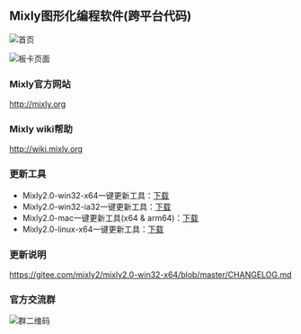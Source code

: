 ## Mixly图形化编程软件(跨平台代码)

![首页](https://images.gitee.com/uploads/images/2022/0617/011457_3dd93247_5225463.jpeg "屏幕截图.png")

![板卡页面](https://images.gitee.com/uploads/images/2022/0617/011645_48689fe3_5225463.jpeg "屏幕截图.png")

### Mixly官方网站

http://mixly.org

### Mixly wiki帮助

http://wiki.mixly.org

### 更新工具

- Mixly2.0-win32-x64一键更新工具：[下载](http://106.52.57.223:8888/down/SQruvj5BCTww)
- Mixly2.0-win32-ia32一键更新工具：[下载](http://106.52.57.223:8888/down/bINJqIDY7625)
- Mixly2.0-mac一键更新工具(x64 & arm64)：[下载](http://106.52.57.223:8888/down/ouypvPqHncQI)
- Mixly2.0-linux-x64一键更新工具：[下载](http://106.52.57.223:8888/down/H6UT9elkcWlp)

### 更新说明

https://gitee.com/mixly2/mixly2.0-win32-x64/blob/master/CHANGELOG.md

### 官方交流群

![群二维码](https://images.gitee.com/uploads/images/2022/0617/011215_1fbe6d6a_5225463.png)

